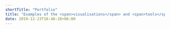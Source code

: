 ```yaml
---
shortTitle: "Portfolio"
title: "Examples of the <span>visualisations</span> and <span>tools</span> I've built for clients or myself"
date: 2019-12-23T16:48:28+06:00
---
```

